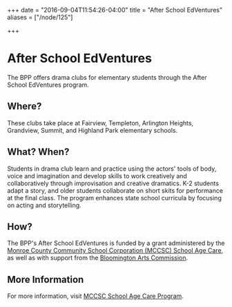 +++
date = "2016-09-04T11:54:26-04:00"
title = "After School EdVentures"
aliases = ["/node/125"]

+++

# After School EdVentures

The BPP offers drama clubs for elementary students through the After School EdVentures program.

## Where?

These clubs take place at Fairview, Templeton, Arlington Heights, Grandview, Summit, and Highland Park elementary schools.

## What? When?

Students in drama club learn and practice using the actors' tools of body, voice and imagination and develop skills to work creatively and collaboratively through improvisation and creative dramatics. K-2 students adapt a story, and older students collaborate on short skits for performance at the final class. The program enhances state school curricula by focusing on acting and storytelling.

## How?

The BPP's After School EdVentures is funded by a grant administered by the [Monroe County Community School Corporation (MCCSC) School Age Care](http://www.mccsc.edu/domain/64), as well as with support from the [Bloomington Arts Commission](http://bloomington.in.gov/BAC).

## More Information

For more information, visit [MCCSC School Age Care Program](http://www.mccsc.edu/domain/64).
